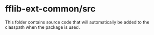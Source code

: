 # fflib-ext-common/src

This folder contains source code that will automatically be added to the classpath when
the package is used.
